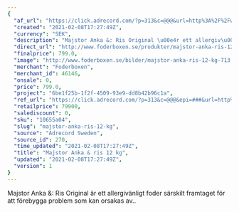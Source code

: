 ```yaml
---
{
  "af_url": "https://click.adrecord.com/?p=313&c=@@@&url=http%3A%2F%2Fwww.foderboxen.se%2Fprodukter%2Fmajstor-anka-ris-12-kg%2C713",
  "created": "2021-02-08T17:27:49Z",
  "currency": "SEK",
  "description": "Majstor Anka &: Ris Original \u00e4r ett allergiv\u00e4nligt foder s\u00e4rskilt framtaget f\u00f6r att f\u00f6rebygga problem som kan orsakas av..",
  "direct_url": "http://www.foderboxen.se/produkter/majstor-anka-ris-12-kg,713",
  "finalprice": 799.0,
  "image": "http://www.foderboxen.se/bilder/majstor-anka-ris-12-kg-713.png",
  "merchant": "Foderboxen",
  "merchant_id": 46146,
  "onsale": 0,
  "price": 799.0,
  "project": "6be1f25b-1f2f-4509-93e9-dd8b42b96c1a",
  "ref_url": "https://click.adrecord.com/?p=313&c=@@@&epi=###&url=http%3A%2F%2Fwww.foderboxen.se%2Fprodukter%2Fmajstor-anka-ris-12-kg%2C713",
  "retailprice": 79900,
  "salediscount": 0,
  "sku": "10655a04",
  "slug": "majstor-anka-ris-12-kg",
  "source": "Adrecord Sweden",
  "source_id": 270,
  "time_updated": "2021-02-08T17:27:49Z",
  "title": "Majstor Anka & ris 12 kg",
  "updated": "2021-02-08T17:27:49Z",
  "version": 1
}
---
```


<p> Majstor Anka &amp: Ris Original är ett allergivänligt foder särskilt framtaget för att förebygga problem som kan orsakas av..</p>
